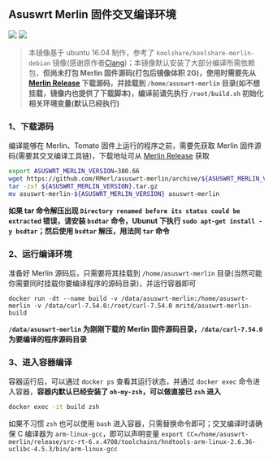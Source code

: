 
## Asuswrt Merlin 固件交叉编译环境

[![](https://images.microbadger.com/badges/image/mritd/asuswrt-merlin-build.svg)](https://microbadger.com/images/mritd/asuswrt-merlin-build "Get your own image badge on microbadger.com")  [![](https://images.microbadger.com/badges/version/mritd/asuswrt-merlin-build.svg)](https://microbadger.com/images/mritd/asuswrt-merlin-build "Get your own version badge on microbadger.com")

> 本镜像基于 ubuntu 16.04 制作，参考了 `koolshare/koolshare-merlin-debian` 镜像(感谢原作者[Clang](https://github.com/clangcn))；本镜像默认安装了大部分编译所需依赖包，**但尚未打包 Merlin 固件源码(打包后镜像体积 2G)，使用时需要先从 [Merlin Release](https://github.com/RMerl/asuswrt-merlin/releases) 下载源码，并挂载到 `/home/asuswrt-merlin` 目录(如不想挂载，镜像内也提供了下载脚本)，编译前请先执行 `/root/build.sh` 初始化相关环境变量(默认已经执行)**


### 1、下载源码

编译能够在 Merlin、Tomato 固件上运行的程序之前，需要先获取 Merlin 固件源码(需要其交叉编译工具链)，下载地址可从 [Merlin Release](https://github.com/RMerl/asuswrt-merlin/releases) 获取

``` sh
export ASUSWRT_MERLIN_VERSION=380.66
wget https://github.com/RMerl/asuswrt-merlin/archive/${ASUSWRT_MERLIN_VERSION}.tar.gz
tar -zxf ${ASUSWRT_MERLIN_VERSION}.tar.gz
mv asuswrt-merlin-${ASUSWRT_MERLIN_VERSION} asuswrt-merlin
```

**如果 tar 命令解压出现 `Directory renamed before its status could be extracted` 错误，请安装 `bsdtar` 命令，Ubunut 下执行 `sudo apt-get install -y bsdtar`；然后使用 `bsdtar` 解压，用法同 `tar` 命令**


### 2、运行编译环境

准备好 Merlin 源码后，只需要将其挂载到 `/home/asuswrt-merlin` 目录(当然可能你需要同时挂载你要编译程序的源码目录)，并运行容器即可

```
docker run -dt --name build -v /data/asuswrt-merlin:/home/asuswrt-merlin -v /data/curl-7.54.0:/root/curl-7.54.0 mritd/asuswrt-merlin-build
```

**`/data/asuswrt-merlin` 为刚刚下载的 Merlin 固件源码目录，`/data/curl-7.54.0` 为要编译的程序源码目录**

### 3、进入容器编译

容器运行后，可以通过 `docker ps` 查看其运行状态，并通过 `docker exec` 命令进入容器，**容器内默认已经安装了 `oh-my-zsh`，可以做直接已 `zsh` 进入**

``` sh
docker exec -it build zsh
```

如果不习惯 `zsh` 也可以使用 `bash` 进入容器，只需替换命令即可；交叉编译时请确保 C 编译器为 `arm-linux-gcc`，即可以声明变量 `export CC=/home/asuswrt-merlin/release/src-rt-6.x.4708/toolchains/hndtools-arm-linux-2.6.36-uclibc-4.5.3/bin/arm-linux-gcc`



